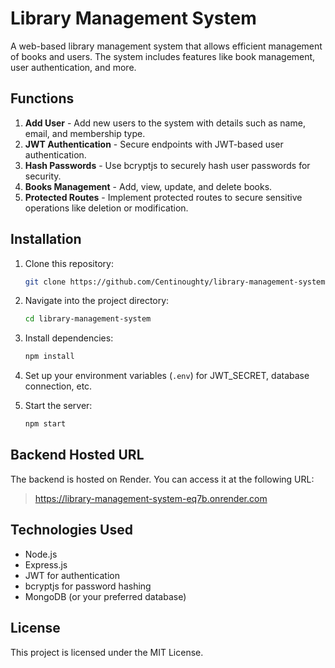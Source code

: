 # Library Management System

A web-based library management system that allows efficient management of books and users. The system includes features like book management, user authentication, and more.

## **Functions**

1. **Add User** - Add new users to the system with details such as name, email, and membership type.
2. **JWT Authentication** - Secure endpoints with JWT-based user authentication.
3. **Hash Passwords** - Use bcryptjs to securely hash user passwords for security.
4. **Books Management** - Add, view, update, and delete books.
5. **Protected Routes** - Implement protected routes to secure sensitive operations like deletion or modification.

## **Installation**

1. Clone this repository:
    ```bash
    git clone https://github.com/Centinoughty/library-management-system.git
    ```

2. Navigate into the project directory:
    ```bash
    cd library-management-system
    ```

3. Install dependencies:
    ```bash
    npm install
    ```

4. Set up your environment variables (`.env`) for JWT_SECRET, database connection, etc.

5. Start the server:
    ```bash
    npm start
    ```

## **Backend Hosted URL**

The backend is hosted on Render. You can access it at the following URL:
> https://library-management-system-eq7b.onrender.com

## **Technologies Used**
- Node.js
- Express.js
- JWT for authentication
- bcryptjs for password hashing
- MongoDB (or your preferred database)

## **License**
This project is licensed under the MIT License.
